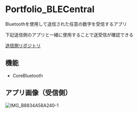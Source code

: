 # Portfolio_BLECentral
Bluetoothを使用して送信された任意の数字を受信するアプリ

下記送信側のアプリと一緒に使用することで送受信が確認できる

[送信側リポジトリ](https://github.com/Genki2/Portfolio_BLEPeripheral)

## 機能
* CoreBluetooth

## アプリ画像（受信側）
![IMG_B8834A58A240-1](https://user-images.githubusercontent.com/103569591/200169977-35881799-f613-458c-a86f-7c09be486b97.jpeg)
